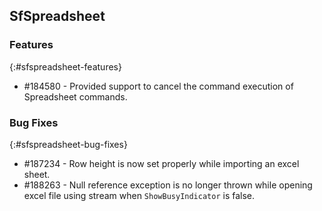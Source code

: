 ## SfSpreadsheet

### Features
{:#sfspreadsheet-features}

* \#184580 - Provided support to cancel the command execution of Spreadsheet commands.

### Bug Fixes
{:#sfspreadsheet-bug-fixes}

* \#187234 - Row height is now set properly while importing an excel sheet.
* \#188263 - Null reference exception is no longer thrown while opening excel file using stream when `ShowBusyIndicator` is false.
